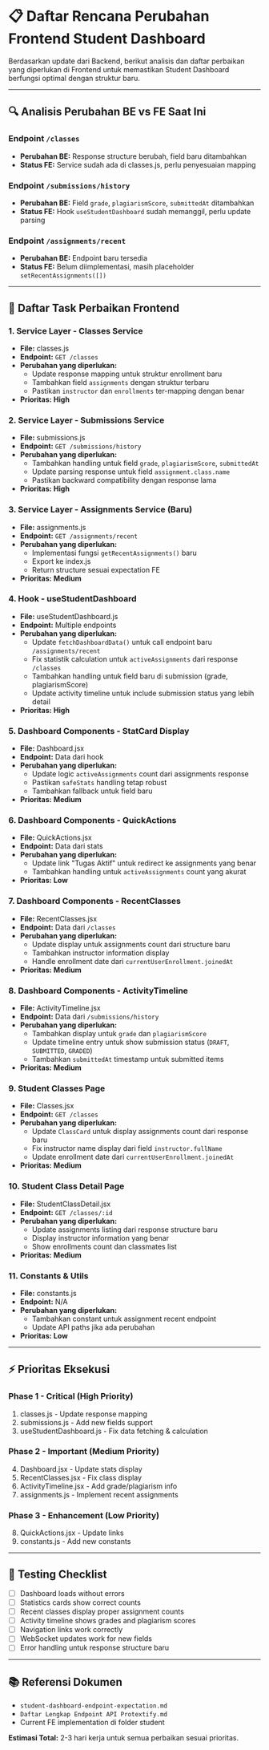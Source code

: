 # 📋 Daftar Rencana Perubahan Frontend Student Dashboard

Berdasarkan update dari Backend, berikut analisis dan daftar perbaikan yang diperlukan di Frontend untuk memastikan Student Dashboard berfungsi optimal dengan struktur baru.

---

## 🔍 **Analisis Perubahan BE vs FE Saat Ini**

### **Endpoint `/classes`**

- **Perubahan BE:** Response structure berubah, field baru ditambahkan
- **Status FE:** Service sudah ada di classes.js, perlu penyesuaian mapping

### **Endpoint `/submissions/history`**

- **Perubahan BE:** Field `grade`, `plagiarismScore`, `submittedAt` ditambahkan
- **Status FE:** Hook `useStudentDashboard` sudah memanggil, perlu update parsing

### **Endpoint `/assignments/recent`**

- **Perubahan BE:** Endpoint baru tersedia
- **Status FE:** Belum diimplementasi, masih placeholder `setRecentAssignments([])`

---

## 📝 **Daftar Task Perbaikan Frontend**

### **1. Service Layer - Classes Service**

- **File:** classes.js
- **Endpoint:** `GET /classes`
- **Perubahan yang diperlukan:**
  - Update response mapping untuk struktur enrollment baru
  - Tambahkan field `assignments` dengan struktur terbaru
  - Pastikan `instructor` dan `enrollments` ter-mapping dengan benar
- **Prioritas:** **High**

### **2. Service Layer - Submissions Service**

- **File:** submissions.js
- **Endpoint:** `GET /submissions/history`
- **Perubahan yang diperlukan:**
  - Tambahkan handling untuk field `grade`, `plagiarismScore`, `submittedAt`
  - Update parsing response untuk field `assignment.class.name`
  - Pastikan backward compatibility dengan response lama
- **Prioritas:** **High**

### **3. Service Layer - Assignments Service (Baru)**

- **File:** assignments.js
- **Endpoint:** `GET /assignments/recent`
- **Perubahan yang diperlukan:**
  - Implementasi fungsi `getRecentAssignments()` baru
  - Export ke index.js
  - Return structure sesuai expectation FE
- **Prioritas:** **Medium**

### **4. Hook - useStudentDashboard**

- **File:** useStudentDashboard.js
- **Endpoint:** Multiple endpoints
- **Perubahan yang diperlukan:**
  - Update `fetchDashboardData()` untuk call endpoint baru `/assignments/recent`
  - Fix statistik calculation untuk `activeAssignments` dari response `/classes`
  - Tambahkan handling untuk field baru di submission (grade, plagiarismScore)
  - Update activity timeline untuk include submission status yang lebih detail
- **Prioritas:** **High**

### **5. Dashboard Components - StatCard Display**

- **File:** Dashboard.jsx
- **Endpoint:** Data dari hook
- **Perubahan yang diperlukan:**
  - Update logic `activeAssignments` count dari assignments response
  - Pastikan `safeStats` handling tetap robust
  - Tambahkan fallback untuk field baru
- **Prioritas:** **Medium**

### **6. Dashboard Components - QuickActions**

- **File:** QuickActions.jsx
- **Endpoint:** Data dari stats
- **Perubahan yang diperlukan:**
  - Update link "Tugas Aktif" untuk redirect ke assignments yang benar
  - Tambahkan handling untuk `activeAssignments` count yang akurat
- **Prioritas:** **Low**

### **7. Dashboard Components - RecentClasses**

- **File:** RecentClasses.jsx
- **Endpoint:** Data dari `/classes`
- **Perubahan yang diperlukan:**
  - Update display untuk assignments count dari structure baru
  - Tambahkan instructor information display
  - Handle enrollment date dari `currentUserEnrollment.joinedAt`
- **Prioritas:** **Medium**

### **8. Dashboard Components - ActivityTimeline**

- **File:** ActivityTimeline.jsx
- **Endpoint:** Data dari `/submissions/history`
- **Perubahan yang diperlukan:**
  - Tambahkan display untuk `grade` dan `plagiarismScore`
  - Update timeline entry untuk show submission status (`DRAFT`, `SUBMITTED`, `GRADED`)
  - Tambahkan `submittedAt` timestamp untuk submitted items
- **Prioritas:** **Medium**

### **9. Student Classes Page**

- **File:** Classes.jsx
- **Endpoint:** `GET /classes`
- **Perubahan yang diperlukan:**
  - Update `ClassCard` untuk display assignments count dari response baru
  - Fix instructor name display dari field `instructor.fullName`
  - Update enrollment date dari `currentUserEnrollment.joinedAt`
- **Prioritas:** **Medium**

### **10. Student Class Detail Page**

- **File:** StudentClassDetail.jsx
- **Endpoint:** `GET /classes/:id`
- **Perubahan yang diperlukan:**
  - Update assignments listing dari response structure baru
  - Display instructor information yang benar
  - Show enrollments count dan classmates list
- **Prioritas:** **Medium**

### **11. Constants & Utils**

- **File:** constants.js
- **Endpoint:** N/A
- **Perubahan yang diperlukan:**
  - Tambahkan constant untuk assignment recent endpoint
  - Update API paths jika ada perubahan
- **Prioritas:** **Low**

---

## ⚡ **Prioritas Eksekusi**

### **Phase 1 - Critical (High Priority)**

1. classes.js - Update response mapping
2. submissions.js - Add new fields support
3. useStudentDashboard.js - Fix data fetching & calculation

### **Phase 2 - Important (Medium Priority)**

4. Dashboard.jsx - Update stats display
5. RecentClasses.jsx - Fix class display
6. ActivityTimeline.jsx - Add grade/plagiarism info
7. assignments.js - Implement recent assignments

### **Phase 3 - Enhancement (Low Priority)**

8. QuickActions.jsx - Update links
9. constants.js - Add new constants

---

## 🧪 **Testing Checklist**

- [ ] Dashboard loads without errors
- [ ] Statistics cards show correct counts
- [ ] Recent classes display proper assignment counts
- [ ] Activity timeline shows grades and plagiarism scores
- [ ] Navigation links work correctly
- [ ] WebSocket updates work for new fields
- [ ] Error handling untuk response structure baru

---

## 📚 **Referensi Dokumen**

- `student-dashboard-endpoint-expectation.md`
- `Daftar Lengkap Endpoint API Protextify.md`
- Current FE implementation di folder student

**Estimasi Total:** 2-3 hari kerja untuk semua perbaikan sesuai prioritas.
